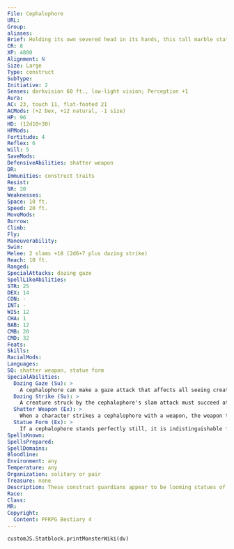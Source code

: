 ```yaml
---
File: Cephalophore
URL: 
Group: 
aliases: 
Brief: Holding its own severed head in its hands, this tall marble statue looms stern and forbidding over its domain.
CR: 8
XP: 4800
Alignment: N
Size: Large
Type: construct
SubType: 
Initiative: 2
Senses: darkvision 60 ft., low-light vision; Perception +1
Aura: 
AC: 23, touch 11, flat-footed 21
ACMods: (+2 Dex, +12 natural, -1 size)
HP: 96
HD: (12d10+30)
HPMods: 
Fortitude: 4
Reflex: 6
Will: 5
SaveMods: 
DefensiveAbilities: shatter weapon
DR: 
Immunities: construct traits
Resist: 
SR: 20
Weaknesses: 
Space: 10 ft.
Speed: 20 ft.
MoveMods: 
Burrow: 
Climb: 
Fly: 
Maneuverability: 
Swim: 
Melee: 2 slams +18 (2d6+7 plus dazing strike)
Reach: 10 ft.
Ranged: 
SpecialAttacks: dazing gaze
SpellLikeAbilities: 
STR: 25
DEX: 14
CON: -
INT: -
WIS: 12
CHA: 1
BAB: 12
CMB: 20
CMD: 32
Feats: 
Skills: 
RacialMods: 
Languages: 
SQ: shatter weapon, statue form
SpecialAbilities:
  Dazing Gaze (Su): >
    A cephalophore can make a gaze attack that affects all seeing creatures within a 60-foot radius. These creatures must succeed at a DC 16 Will save or be stunned for 1 round. Creatures that successfully save are instead sickened for 1 round. This is a mind-affecting fear effect, and the save DC is Wisdom-based.
  Dazing Strike (Su): >
    A creature struck by the cephalophore's slam attack must succeed at a DC 16 Will save or be dazed for 1 round. Those who save are instead sickened for 1 round. This is a mind-affecting fear effect, and the save DC is Wisdom-based.
  Shatter Weapon (Ex): >
    When a character strikes a cephalophore with a weapon, the weapon takes 3d6 points of damage (apply its hardness normally). A weapon that takes damage in excess of its hardness gains the broken condition.
  Statue Form (Ex): >
    If a cephalophore stands perfectly still, it is indistinguishable from a normal statue. An observer must succeed at a DC 20 Perception check to notice the cephalophore is alive. If a cephalophore initiates combat from this pose, it gains a +6 bonus on its initiative check.
SpellsKnown: 
SpellsPrepared: 
SpellDomains: 
Bloodline: 
Environment: any
Temperature: any
Organization: solitary or pair
Treasure: none
Description: These construct guardians appear to be looming statues of decapitated humanoids, their severed heads held aloft in a gruesome warning or cradled in their hands like a precious prize. To benign passersby, these marble constructs remain inert, their stone gazes producing only an unnerving sense of watchfulness. However, those who attempt to raid or desecrate a cephalophore's holy site quickly find that the seemingly immovable statue is anything but. Consequently, many adventurers and tomb raiders have come to see cephalophores as good omens, for when one finds a cephalophore, a dangerous and treasure-filled ruin-hopefully still unlooted-is surely not far away. Each cephalophore was constructed to stand guard over a single location, typically a tomb or temple. The ravages of time do little to diminish the single-minded dedication of these creatures, but the sacred edifices to which they are bound seldom stand so firmly against the ages. Thus, cephalophores are often found amid ruins or deep in the wilderness, standing vigilant guard over a site long forgotten by mortal society. Many cephalophores lie buried beneath sandy dunes, overgrown by unchecked jungle foliage, or entombed within collapsed caverns. A typical cephalophore stands 10 to 15 feet tall and weighs 4,000 pounds. Cephalophores are made of solid marble, which makes attacking them with standard weaponry inefficient at best. Construction  A cephalophore is constructed from a single block of marble weighing at least 4,000 pounds and costing 3,500 gp.  CEPHALOPHORE  CL 11th; Price 33,500 gp  Construction  Requirements Craft Construct, animate objects, daze monster, geas/quest, resurrection, creator must be caster level 11th; Skill Craft (sculpture) DC 20; Cost 18,500 gp
Race: 
Class: 
MR: 
Copyright:
  Content: PFRPG Bestiary 4
---
```

```dataviewjs
customJS.Statblock.printMonsterWiki(dv)
```
